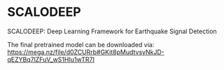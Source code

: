 # SCALODEEP
SCALODEEP: Deep Learning Framework for Earthquake Signal Detection

The final pretrained model can be downloaded via:
https://mega.nz/file/d0ZCURrb#GKit8pMudtvsyNkJD-qEZYBq7lZFuV_wS1HIu1wTR7I
